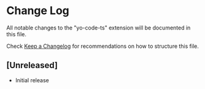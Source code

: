 # Change Log

All notable changes to the "yo-code-ts" extension will be documented in this file.

Check [Keep a Changelog](http://keepachangelog.com/) for recommendations on how to structure this file.

## [Unreleased]

- Initial release